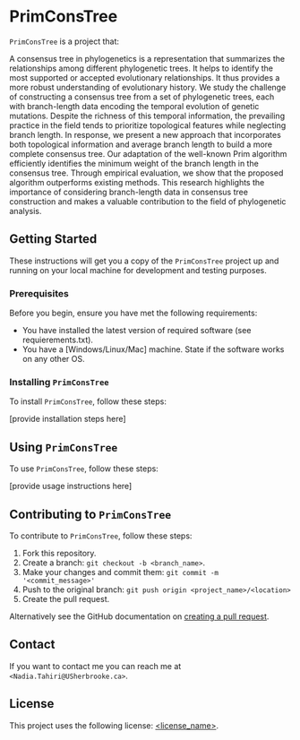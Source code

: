 # PrimConsTree

`PrimConsTree` is a project that:

A consensus tree in phylogenetics is a representation that summarizes the relationships among different phylogenetic trees. It helps to identify the most supported or accepted evolutionary relationships. It thus provides a more robust understanding of evolutionary history. We study the challenge of constructing a consensus tree from a set of phylogenetic trees, each with branch-length data encoding the temporal evolution of genetic mutations. Despite the richness of this temporal information, the prevailing practice in the field tends to prioritize topological features while neglecting branch length. In response, we present a new approach that incorporates both topological information and average branch length to build a more complete consensus tree. Our adaptation of the well-known Prim algorithm efficiently identifies the minimum weight of the branch length in the consensus tree. Through empirical evaluation, we show that the proposed algorithm outperforms existing methods. This research highlights the importance of considering branch-length data in consensus tree construction and makes a valuable contribution to the field of phylogenetic analysis.

## Getting Started

These instructions will get you a copy of the `PrimConsTree` project up and running on your local machine for development and testing purposes.

### Prerequisites

Before you begin, ensure you have met the following requirements:

* You have installed the latest version of required software (see requierements.txt).
* You have a [Windows/Linux/Mac] machine. State if the software works on any other OS.

### Installing `PrimConsTree`

To install `PrimConsTree`, follow these steps:

[provide installation steps here]

## Using `PrimConsTree`

To use `PrimConsTree`, follow these steps:

[provide usage instructions here]

## Contributing to `PrimConsTree`

To contribute to `PrimConsTree`, follow these steps:

1. Fork this repository.
2. Create a branch: `git checkout -b <branch_name>`.
3. Make your changes and commit them: `git commit -m '<commit_message>'`
4. Push to the original branch: `git push origin <project_name>/<location>`
5. Create the pull request.

Alternatively see the GitHub documentation on [creating a pull request](https://help.github.com/en/github/collaborating-with-issues-and-pull-requests/creating-a-pull-request).

## Contact

If you want to contact me you can reach me at `<Nadia.Tahiri@USherbrooke.ca>`.

## License

This project uses the following license: [<license_name>](<link>).

